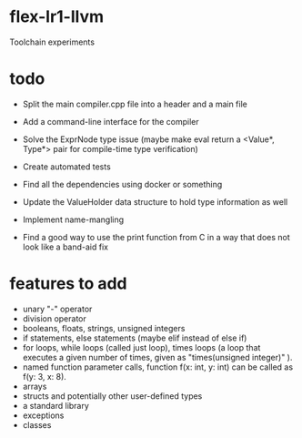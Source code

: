 # flex-lr1-llvm
Toolchain experiments
# todo

- Split the main compiler.cpp file into a header and a main file
- Add a command-line interface for the compiler

- Solve the ExprNode type issue (maybe make eval return a <Value*, Type*> pair for compile-time type verification)
- Create automated tests

- Find all the dependencies using docker or something

- Update the ValueHolder data structure to hold type information as well

- Implement name-mangling

- Find a good way to use the print function from C in a way that does not look like a band-aid fix

# features to add
- unary "-" operator
- division operator
- booleans, floats, strings, unsigned integers
- if statements, else statements (maybe elif instead of else if)
- for loops, while loops (called just loop), times loops (a loop that executes a given number of times, given as "times(unsigned integer)" ).
- named function parameter calls, function f(x: int, y: int) can be called as f(y: 3, x: 8).
- arrays
- structs and potentially other user-defined types
- a standard library
- exceptions
- classes

